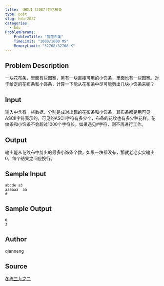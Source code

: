 ```yaml
---
title: 【HDU】[2087]剪花布条
type: post
slug: hdu-2087
categories:
  - hdu
ProblemParams:
    ProblemTitle: "剪花布条"
    TimeLimit: "1000/1000 MS"
    MemoryLimit: "32768/32768 K"
---
```


## Problem Description

一块花布条，里面有些图案，另有一块直接可用的小饰条，里面也有一些图案。对于给定的花布条和小饰条，计算一下能从花布条中尽可能剪出几块小饰条来呢？

## Input

输入中含有一些数据，分别是成对出现的花布条和小饰条，其布条都是用可见ASCII字符表示的，可见的ASCII字符有多少个，布条的花纹也有多少种花样。花纹条和小饰条不会超过1000个字符长。如果遇见#字符，则不再进行工作。

## Output

输出能从花纹布中剪出的最多小饰条个数，如果一块都没有，那就老老实实输出0，每个结果之间应换行。

## Sample Input

```
abcde a3
aaaaaa  aa
#

```

## Sample Output

```
0
3

```

## Author

qianneng

## Source

[冬练三九之二](https://acm.hdu.edu.cn//search.php?field=problem&key=%B6%AC%C1%B7%C8%FD%BE%C5%D6%AE%B6%FE&source=1&searchmode=source)
